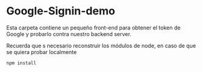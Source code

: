 # Google-Signin-demo

Esta carpeta contiene un pequeño front-end para
obtener el token de Google y probarlo contra nuestro
backend server.

Recuerda que s necesario reconstruir los módulos de
node, en caso de que se quiera probar localmente

````
npm install
````